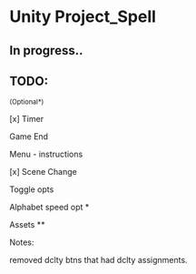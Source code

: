# Unity  Project_Spell

## In progress..


## TODO: 
<small> (Optional*) </small> 

[x] Timer

Game End 

Menu - instructions 

[x] Scene Change

Toggle opts

Alphabet speed opt *

Assets **

Notes:

removed dclty btns that had dclty assignments.
